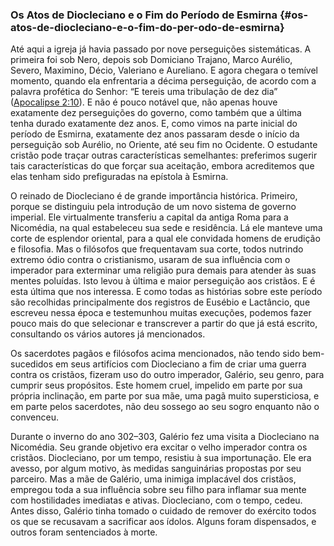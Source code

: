 ### Os Atos de Diocleciano e o Fim do Período de Esmirna {#os-atos-de-diocleciano-e-o-fim-do-per-odo-de-esmirna}

Até aqui a igreja já havia passado por nove perseguições sistemáticas. A primeira foi sob Nero, depois sob Domiciano Trajano, Marco Aurélio, Severo, Maximino, Décio, Valeriano e Aureliano. E agora chegara o temível momento, quando ela enfrentaria a décima perseguição, de acordo com a palavra profética do Senhor: “E tereis uma tribulação de dez dia” ([Apocalipse 2:10](http://bibliaonline.com.br/acf/ap/2/10)). E não é pouco notável que, não apenas houve exatamente dez perseguições do governo, como também que a última tenha durado exatamente dez anos. E, como vimos na parte inicial do período de Esmirna, exatamente dez anos passaram desde o início da perseguição sob Aurélio, no Oriente, até seu fim no Ocidente. O estudante cristão pode traçar outras características semelhantes: preferimos sugerir tais características do que forçar sua aceitação, embora acreditemos que elas tenham sido prefiguradas na epístola à Esmirna.

O reinado de Diocleciano é de grande importância histórica. Primeiro, porque se distinguiu pela introdução de um novo sistema de governo imperial. Ele virtualmente transferiu a capital da antiga Roma para a Nicomédia, na qual estabeleceu sua sede e residência. Lá ele manteve uma corte de esplendor oriental, para a qual ele convidada homens de erudição e filosofia. Mas o filósofos que frequentavam sua corte, todos nutrindo extremo ódio contra o cristianismo, usaram de sua influência com o imperador para exterminar uma religião pura demais para atender às suas mentes poluídas. Isto levou à última e maior perseguição aos cristãos. E é esta última que nos interessa. E como todas as histórias sobre este período são recolhidas principalmente dos registros de Eusébio e Lactâncio, que escreveu nessa época e testemunhou muitas execuções, podemos fazer pouco mais do que selecionar e transcrever a partir do que já está escrito, consultando os vários autores já mencionados.

Os sacerdotes pagãos e filósofos acima mencionados, não tendo sido bem-sucedidos em seus artifícios com Diocleciano a fim de criar uma guerra contra os cristãos, fizeram uso do outro imperador, Galério, seu genro, para cumprir seus propósitos. Este homem cruel, impelido em parte por sua própria inclinação, em parte por sua mãe, uma pagã muito supersticiosa, e em parte pelos sacerdotes, não deu sossego ao seu sogro enquanto não o convenceu.

Durante o inverno do ano 302–303, Galério fez uma visita a Diocleciano na Nicomédia. Seu grande objetivo era excitar o velho imperador contra os cristãos. Diocleciano, por um tempo, resistiu à sua importunação. Ele era avesso, por algum motivo, às medidas sanguinárias propostas por seu parceiro. Mas a mãe de Galério, uma inimiga implacável dos cristãos, empregou toda a sua influência sobre seu filho para inflamar sua mente com hostilidades imediatas e ativas. Diocleciano, com o tempo, cedeu. Antes disso, Galério tinha tomado o cuidado de remover do exército todos os que se recusavam a sacrificar aos ídolos. Alguns foram dispensados, e outros foram sentenciados à morte.
